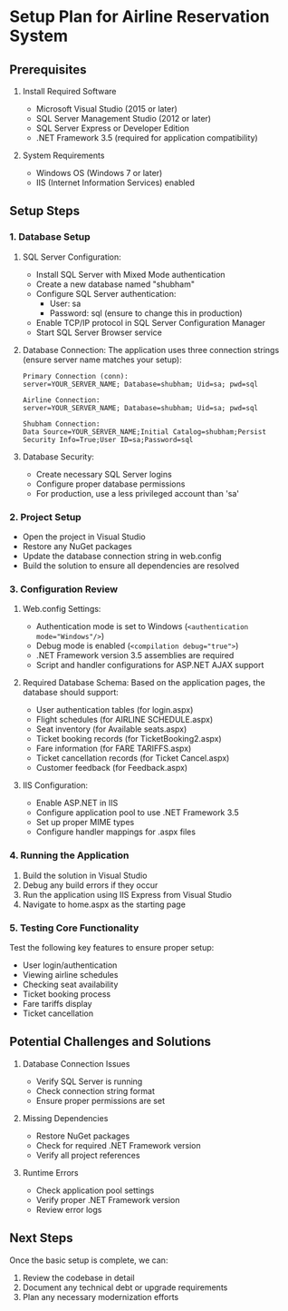 # Setup Plan for Airline Reservation System

## Prerequisites
1. Install Required Software
   - Microsoft Visual Studio (2015 or later)
   - SQL Server Management Studio (2012 or later)
   - SQL Server Express or Developer Edition
   - .NET Framework 3.5 (required for application compatibility)

2. System Requirements
   - Windows OS (Windows 7 or later)
   - IIS (Internet Information Services) enabled

## Setup Steps

### 1. Database Setup
1. SQL Server Configuration:
   - Install SQL Server with Mixed Mode authentication
   - Create a new database named "shubham"
   - Configure SQL Server authentication:
     - User: sa
     - Password: sql (ensure to change this in production)
   - Enable TCP/IP protocol in SQL Server Configuration Manager
   - Start SQL Server Browser service

2. Database Connection:
   The application uses three connection strings (ensure server name matches your setup):
   ```
   Primary Connection (conn):
   server=YOUR_SERVER_NAME; Database=shubham; Uid=sa; pwd=sql

   Airline Connection:
   server=YOUR_SERVER_NAME; Database=shubham; Uid=sa; pwd=sql

   Shubham Connection:
   Data Source=YOUR_SERVER_NAME;Initial Catalog=shubham;Persist Security Info=True;User ID=sa;Password=sql
   ```
   
3. Database Security:
   - Create necessary SQL Server logins
   - Configure proper database permissions
   - For production, use a less privileged account than 'sa'

### 2. Project Setup
- Open the project in Visual Studio
- Restore any NuGet packages
- Update the database connection string in web.config
- Build the solution to ensure all dependencies are resolved

### 3. Configuration Review

1. Web.config Settings:
   - Authentication mode is set to Windows (`<authentication mode="Windows"/>`)
   - Debug mode is enabled (`<compilation debug="true">`)
   - .NET Framework version 3.5 assemblies are required
   - Script and handler configurations for ASP.NET AJAX support

2. Required Database Schema:
   Based on the application pages, the database should support:
   - User authentication tables (for login.aspx)
   - Flight schedules (for AIRLINE SCHEDULE.aspx)
   - Seat inventory (for Available seats.aspx)
   - Ticket booking records (for TicketBooking2.aspx)
   - Fare information (for FARE TARIFFS.aspx)
   - Ticket cancellation records (for Ticket Cancel.aspx)
   - Customer feedback (for Feedback.aspx)

3. IIS Configuration:
   - Enable ASP.NET in IIS
   - Configure application pool to use .NET Framework 3.5
   - Set up proper MIME types
   - Configure handler mappings for .aspx files

### 4. Running the Application
1. Build the solution in Visual Studio
2. Debug any build errors if they occur
3. Run the application using IIS Express from Visual Studio
4. Navigate to home.aspx as the starting page

### 5. Testing Core Functionality
Test the following key features to ensure proper setup:
- User login/authentication
- Viewing airline schedules
- Checking seat availability
- Ticket booking process
- Fare tariffs display
- Ticket cancellation

## Potential Challenges and Solutions
1. Database Connection Issues
   - Verify SQL Server is running
   - Check connection string format
   - Ensure proper permissions are set

2. Missing Dependencies
   - Restore NuGet packages
   - Check for required .NET Framework version
   - Verify all project references

3. Runtime Errors
   - Check application pool settings
   - Verify proper .NET Framework version
   - Review error logs

## Next Steps
Once the basic setup is complete, we can:
1. Review the codebase in detail
2. Document any technical debt or upgrade requirements
3. Plan any necessary modernization efforts
